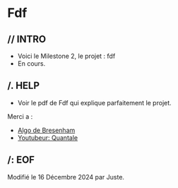 # Fdf

## // INTRO

* Voici le Milestone 2, le projet : fdf
* En cours.

## /. HELP

* Voir le pdf de Fdf qui explique parfaitement le projet.

Merci a :

- [Algo de Bresenham](https://zingl.github.io/bresenham.html)
- [Youtubeur: Quantale](https://www.youtube.com/watch?v=3_iZcoYrXOM)

##	/: EOF

Modifié le 16 Décembre 2024 par Juste.
